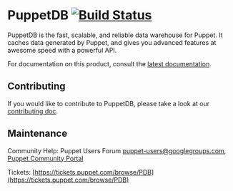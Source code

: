 # PuppetDB [![Build Status](https://travis-ci.org/puppetlabs/puppetdb.svg?branch=master)](https://travis-ci.org/puppetlabs/puppetdb)

[docs]: https://docs.puppet.com/puppetdb/latest
[contributing]: documentation/CONTRIBUTING.md

PuppetDB is the fast, scalable, and reliable data warehouse for Puppet. It caches data generated by Puppet, and gives you advanced features at awesome speed with a powerful API.

For documentation on this product, consult the [latest documentation][docs].

## Contributing

If you would like to contribute to PuppetDB, please take a look at our [contributing doc][contributing].

## Maintenance

Community Help: Puppet Users Forum <puppet-users@googlegroups.com>, [Puppet Community Portal](https://puppet.com/community)

Tickets: [https://tickets.puppet.com/browse/PDB](https://tickets.puppet.com/browse/PDB)

